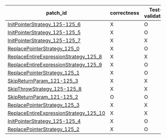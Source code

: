  | patch_id |correctness |Test-validation |NPEX-validation |
 |--- | --- | --- | --- | 
 | [InitPointerStrategy_125-125_6](./patches/InitPointerStrategy_125-125_6/patch.java#L126) | X | O | X | 
 | [InitPointerStrategy_125-125_5](./patches/InitPointerStrategy_125-125_5/patch.java#L126) | X | O | X | 
 | [InitPointerStrategy_125-125_7](./patches/InitPointerStrategy_125-125_7/patch.java#L126) | X | X | X | 
 | [ReplacePointerStrategy_125_0](./patches/ReplacePointerStrategy_125_0/patch.java#L126) | X | O | X | 
 | [ReplaceEntireExpressionStrategy_125_8](./patches/ReplaceEntireExpressionStrategy_125_8/patch.java#L126) | X | X | X | 
 | [ReplaceEntireExpressionStrategy_125_9](./patches/ReplaceEntireExpressionStrategy_125_9/patch.java#L126) | X | O | X | 
 | [ReplacePointerStrategy_125_1](./patches/ReplacePointerStrategy_125_1/patch.java#L126) | X | O | X | 
 | [SkipReturnParam_121-125_3](./patches/SkipReturnParam_121-125_3/patch.java#L122) | X | X | X | 
 | [SkipThrowStrategy_125-125_8](./patches/SkipThrowStrategy_125-125_8/patch.java#L126) | X | X | X | 
 | [SkipReturnParam_121-125_2](./patches/SkipReturnParam_121-125_2/patch.java#L122) | O | O | O | 
 | [ReplacePointerStrategy_125_3](./patches/ReplacePointerStrategy_125_3/patch.java#L126) | X | X | X | 
 | [ReplaceEntireExpressionStrategy_125_10](./patches/ReplaceEntireExpressionStrategy_125_10/patch.java#L126) | X | X | X | 
 | [InitPointerStrategy_125-125_4](./patches/InitPointerStrategy_125-125_4/patch.java#L126) | X | O | X | 
 | [ReplacePointerStrategy_125_2](./patches/ReplacePointerStrategy_125_2/patch.java#L126) | X | O | X | 
